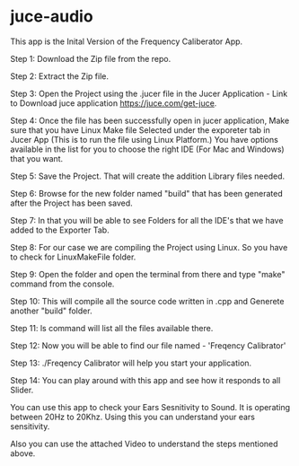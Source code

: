 # juce-audio

This app is the Inital Version of the Frequency Caliberator App.

Step 1: Download the Zip file from the repo.

Step 2: Extract the Zip file.

Step 3: Open the Project using the .jucer file in the Jucer Application - Link to Download juce application https://juce.com/get-juce.

Step 4: Once the file has been successfully open in jucer application, 
        Make sure that you have Linux Make file Selected under the exporeter tab in Jucer App (This is to run the file using Linux Platform.)
        You have options available in the list for you to choose the right IDE (For Mac and Windows) that you want.

Step 5: Save the Project. That will create the addition Library files needed.

Step 6: Browse for the new folder named "build" that has been generated after the Project has been saved.

Step 7: In that you will be able to see Folders for all the IDE's that we have added to the Exporter Tab.

Step 8: For our case we are compiling the Project using Linux. So you have to check for LinuxMakeFile folder.

Step 9: Open the folder and open the terminal from there and type "make" command from the console.

Step 10: This will compile all the source code written in .cpp and Generete another "build" folder.

Step 11: ls command will list all the files available there.

Step 12: Now you will be able to find our file named - 'Freqency Calibrator'

Step 13: ./Freqency Calibrator will help you start your application.

Step 14: You can play around with this app and see how it responds to all Slider.

You can use this app to check your Ears Sesnitivity to Sound. It is operating between 20Hz to 20Khz. Using this you can understand your ears sensitivity.

Also you can use the attached Video to understand the steps mentioned above.
